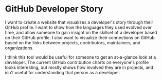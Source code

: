 # GitHub Developer Story

I want to create a website that visualizes a developer's story through their GitHub profile. I want to show how the languages they used evolved over time, and allow someone to gain insight on the skillset of a developer based on their GitHub profile. I also want to visualize their connections on GitHub based on the links between projects, contributors, maintainers, and organizations.

I think this tool would be useful for someone to get an at-a-glance look at a developer. The current GitHub contribution charts on everyone's profile looks interesting, but mostly shows how involved they are in projects, and isn't useful for understanding that person as a developer.